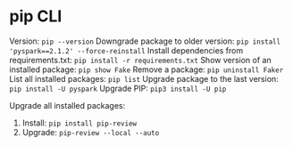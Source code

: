 # pip CLI

Version: `pip --version`
Downgrade package to older version: `pip install 'pyspark==2.1.2' --force-reinstall`
Install dependencies from requirements.txt: `pip install -r requirements.txt`
Show version of an installed package: `pip show Fake`
Remove a package: `pip uninstall Faker`
List all installed packages: `pip list`
Upgrade package to the last version: `pip install -U pyspark`
Upgrade PIP: `pip3 install -U pip`

Upgrade all installed packages:
1. Install: `pip install pip-review`
2. Upgrade: `pip-review --local --auto`

